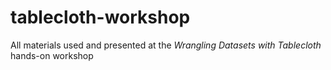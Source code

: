 # tablecloth-workshop
All materials used and presented at the *Wrangling Datasets with Tablecloth* hands-on workshop 
